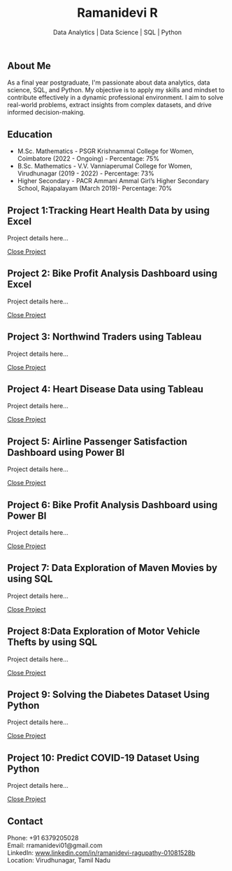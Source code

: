 <!DOCTYPE html>
<html lang="en">
<head>
  <meta charset="UTF-8">
  <meta name="viewport" content="width=device-width, initial-scale=1.0">
  <title>Ramanidevi R - Portfolio</title>
  <link rel="stylesheet" href="styles.css">
</head>
<body>
  <header>
    <h1>Ramanidevi R</h1>
    <p>Data Analytics | Data Science | SQL | Python</p>
  </header>
  
  <section id="about">
    <h2>About Me</h2>
    <p>As a final year postgraduate, I'm passionate about data analytics, data science, SQL, and Python. My objective is to apply my skills and mindset to contribute effectively in a dynamic professional environment. I aim to solve real-world problems, extract insights from complex datasets, and drive informed decision-making.</p>
  </section>
  
  <section id="education">
    <h2>Education</h2>
    <ul>
      <li>M.Sc. Mathematics - PSGR Krishnammal College for Women, Coimbatore (2022 - Ongoing) - Percentage: 75%</li>
      <li>B.Sc. Mathematics - V.V. Vanniaperumal College for Women, Virudhunagar  (2019 - 2022) - Percentage: 73%</li>
      <li>Higher Secondary - PACR Ammani Ammal Girl’s Higher Secondary School, Rajapalayam (March 2019)- Percentage: 70%</li>
    </ul>
  </section>


<section id="project1" class="project-details">
    <h2>Project 1:Tracking Heart Health Data by using Excel
</h2>
    <p>Project details here...</p>
    <a href="#" class="close-project">Close Project</a>
  </section>

  <section id="project2" class="project-details">
    <h2>Project 2: Bike Profit Analysis Dashboard using Excel</h2>
    <p>Project details here...</p>
    <a href="#" class="close-project">Close Project</a>
  </section>
  
  <section id="project3" class="project-details">
    <h2>Project 3: Northwind Traders using Tableau</h2>
    <p>Project details here...</p>
    <a href="#" class="close-project">Close Project</a>
  </section>

  <section id="project4" class="project-details">
    <h2>Project 4: Heart Disease Data using Tableau</h2>
    <p>Project details here...</p>
    <a href="#" class="close-project">Close Project</a>
  </section>

  <section id="project5" class="project-details">
    <h2>Project 5: Airline Passenger Satisfaction Dashboard using Power BI</h2>
    <p>Project details here...</p>
    <a href="#" class="close-project">Close Project</a>
  </section>

  <section id="project6" class="project-details">
    <h2>Project 6: Bike Profit Analysis Dashboard using Power BI</h2>
    <p>Project details here...</p>
    <a href="#" class="close-project">Close Project</a>
  </section>

  <section id="project7" class="project-details">
    <h2>Project 7: Data Exploration of Maven Movies by using SQL</h2>
    <p>Project details here...</p>
    <a href="#" class="close-project">Close Project</a>
  </section>

  <section id="project8" class="project-details">
    <h2>Project 8:Data Exploration of Motor Vehicle Thefts by using SQL</h2>
    <p>Project details here...</p>
    <a href="#" class="close-project">Close Project</a>
  </section>

  <section id="project9" class="project-details">
    <h2>Project 9: Solving the Diabetes Dataset Using Python</h2>
    <p>Project details here...</p>
    <a href="#" class="close-project">Close Project</a>
  </section>

  <section id="project10" class="project-details">
    <h2>Project 10: Predict COVID-19 Dataset Using Python</h2>
    <p>Project details here...</p>
    <a href="#" class="close-project">Close Project</a>
  </section>
  
  <section id="contacts">
    <h2>Contact</h2>
    <p>
      Phone: +91 6379205028<br>
      Email: rramanidevi01@gmail.com<br>
      LinkedIn: <a href="#" target="_blank">www.linkedin.com/in/ramanidevi-ragupathy-01081528b</a><br>
      Location: Virudhunagar, Tamil Nadu
    </p>
  </section>

  </footer>

  <script src="https://cdnjs.cloudflare.com/ajax/libs/jquery/3.6.0/jquery.min.js"></script>
  <script src="script.js"></script>
</body>
</html>
 
